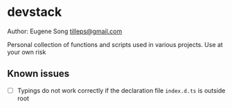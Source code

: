 # devstack

Author: Eugene Song <tilleps@gmail.com>

Personal collection of functions and scripts used in various projects.  Use at your own risk

## Known issues

- [ ] Typings do not work correctly if the declaration file `index.d.ts` is outside root
